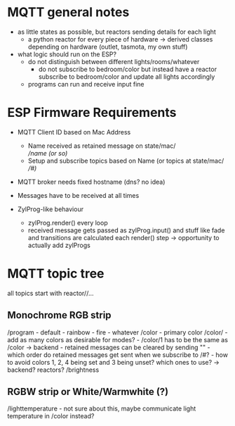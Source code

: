 # MQTT general notes
- as little states as possible, but reactors sending details for each light
	- a python reactor for every piece of hardware -> derived classes depending on hardware (outlet, tasmota, my own stuff)
- what logic should run on the ESP?
	- do not distinguish between different lights/rooms/whatever
		- do not subscribe to bedroom/color but instead have a reactor subscribe to bedroom/color and update all lights accordingly
	- programs can run and receive input fine


# ESP Firmware Requirements

- MQTT Client ID based on Mac Address
	- Name received as retained message on state/mac/<address>/name (or so)
	- Setup and subscribe topics based on Name (or topics at state/mac/<address>/#)

- MQTT broker needs fixed hostname (dns? no idea)
- Messages have to be received at all times
- ZylProg-like behaviour
	- zylProg.render() every loop
	- received message gets passed as zylProg.input() and stuff like fade and transitions are calculated each render() step
	-> opportunity to actually add zylProgs


# MQTT topic tree
all topics start with reactor/<name>/...

## Monochrome RGB strip
/program
	- default
	- rainbow
	- fire
	- whatever
/color
	- primary color
/color/<number>
	- add as many colors as desirable for modes?
	- /color/1 has to be the same as /color -> backend
	- retained messages can be cleared by sending "" 
		- which order do retained messages get sent when we subscribe to <name>/#?
		- how to avoid colors 1, 2, 4 being set and 3 being unset? which ones to use? -> backend? reactors?
/brightness

## RGBW strip or White/Warmwhite (?)
/lighttemperature
	- not sure about this, maybe communicate light temperature in /color instead?
